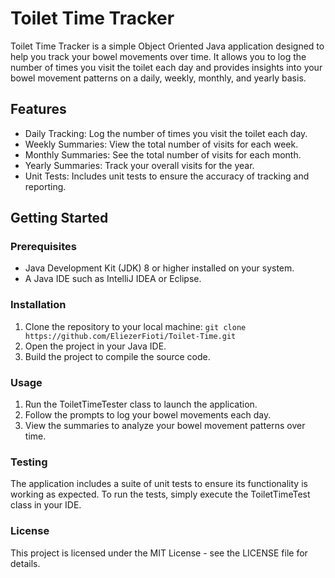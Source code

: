 # Toilet Time Tracker
Toilet Time Tracker is a simple Object Oriented Java application designed to help you track your bowel movements over time. It allows you to log the number of times you visit the toilet each day and provides insights into your bowel movement patterns on a daily, weekly, monthly, and yearly basis.

## Features
- Daily Tracking: Log the number of times you visit the toilet each day.
- Weekly Summaries: View the total number of visits for each week.
- Monthly Summaries: See the total number of visits for each month.
- Yearly Summaries: Track your overall visits for the year.
- Unit Tests: Includes unit tests to ensure the accuracy of tracking and reporting.

## Getting Started
### Prerequisites
- Java Development Kit (JDK) 8 or higher installed on your system.
- A Java IDE such as IntelliJ IDEA or Eclipse.
### Installation
1. Clone the repository to your local machine:
   ```git clone https://github.com/EliezerFioti/Toilet-Time.git```
2. Open the project in your Java IDE.
3. Build the project to compile the source code.
### Usage
1. Run the ToiletTimeTester class to launch the application.
2. Follow the prompts to log your bowel movements each day.
3. View the summaries to analyze your bowel movement patterns over time.
### Testing
The application includes a suite of unit tests to ensure its functionality is working as expected. To run the tests, simply execute the ToiletTimeTest class in your IDE.

### License
This project is licensed under the MIT License - see the LICENSE file for details.
